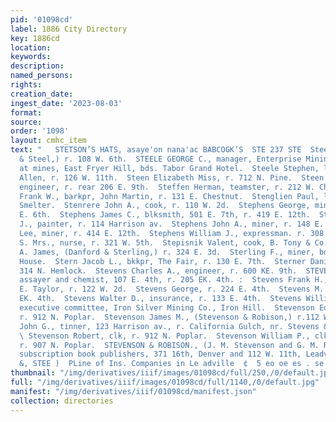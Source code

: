 ```yaml
---
pid: '01098cd'
label: 1886 City Directory
key: 1886cd
location: 
keywords: 
description: 
named_persons: 
rights: 
creation_date: 
ingest_date: '2023-08-03'
format: 
source: 
order: '1098'
layout: cmhc_item
text: "   STETSON’S HATS, asaye'on nana'ac BABCOGK’S  STE 237 STE  Steel Ned, (Buck
  & Steel,) r. 108 W. 6th.  STEELE GEORGE C., manager, Enterprise Mining Co., office
  at mines, East Fryer Hill, bds. Tabor Grand Hotel.  Steele Stephen, lab, Scott &
  Allen, r. 126 W. 11th.  Steen Elizabeth Miss, r. 712 N. Pine.  Steen William J.,
  engineer, r. rear 206 E. 9th.  Steffen Herman, teamster, r. 212 W. Chestnut.  Stegner
  Frank W., barkpr, John Martin, r. 131 E. Chestnut.  Stenglien Paul, lab, American
  Smelter.  Stenrere John A., cook, r. 110 W. 2d.  Stephens George, miner, r. 530
  E. 6th.  Stephens James C., blksmith, 501 E. 7th, r. 419 E. 12th.  Stephens James
  J., painter, r. 114 Harrison av.  Stephens John A., miner, r. 148 E. Chestnut.  Stephens
  Lee, miner, r. 414 E. 12th.  Stephens William J., expressman. r. 308 W. 6th.  Stephenson
  S. Mrs., nurse, r. 321 W. 5th.  Stepisnik Valent, cook, B. Tony & Co.  Sterling
  A. James, (Danford & Sterling,) r. 324 E. 3d.  Sterling F., miner, bds. Washington
  House.  Stern Jacob L., bkkpr, The Fair, r. 130 E. 7th.  Sterner Daniel, lab, r.
  314 N. Hemlock.  Stevens Charles A., engineer, r. 600 KE. 9th.  STEVENS EUGENE,
  assayer and chemist, 107 E. 4th, r. 205 EK. 4th. :  Stevens Frank H., painter, G.
  E. Taylor, r. 122 W. 2d.  Stevens George, r. 224 E. 4th.  Stevens M. C., bds. 123
  EK. 4th.  Stevens Walter D., insurance, r. 133 E. 4th.  Stevens William H., chairman
  executive committee, Iron Silver Mining Co., Iron Hill.  Stevenson Edward, clk,
  r. 912 N. Poplar.  Stevenson James M., (Stevenson & Robison,) r.112 W. 11th.  Stevenson
  John G., tinner, 123 Harrison av., r. California Gulch, nr. Stevens & Leiter flume.
  \ Stevenson Robert, clk, r. 912 N. Poplar.  Stevenson William P., clk, Thomas Robson,
  r. 907 N. Poplar.  STEVENSON & ROBISON., (J. M. Stevenson and G. M. Robi- son,)
  subscription book publishers, 371 16th, Denver and 112 W. 11th, Leadville.  BUCK
  &, STEE )  PLine of Ins. Companies in Le adville  ¢  5 eo oe es . se.  WM Le . ait: "
thumbnail: "/img/derivatives/iiif/images/01098cd/full/250,/0/default.jpg"
full: "/img/derivatives/iiif/images/01098cd/full/1140,/0/default.jpg"
manifest: "/img/derivatives/iiif/01098cd/manifest.json"
collection: directories
---
```

